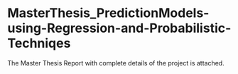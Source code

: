 # MasterThesis_PredictionModels-using-Regression-and-Probabilistic-Techniqes
The Master Thesis Report with complete details of the project is attached.  
